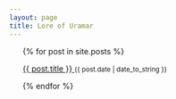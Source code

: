 ```yaml
---
layout: page
title: Lore of Uramar
---
```


<ul class="related-posts">
    {% for post in site.posts %}
          <p>
          <a href="{{ post.url }}">
            {{ post.title }}
            </a>
            <small>{{ post.date | date_to_string }}</small>
          </p>
    {% endfor %}
</ul>

